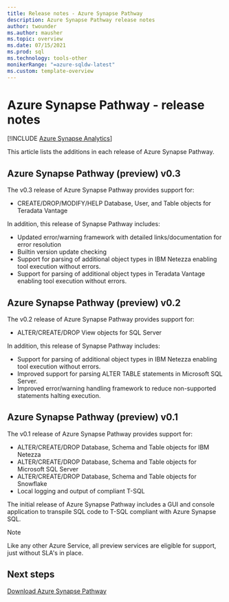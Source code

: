 ```yaml
---
title: Release notes - Azure Synapse Pathway
description: Azure Synapse Pathway release notes
author: twounder
ms.author: mausher
ms.topic: overview 
ms.date: 07/15/2021
ms.prod: sql
ms.technology: tools-other
monikerRange: "=azure-sqldw-latest"
ms.custom: template-overview 
---
```

# Azure Synapse Pathway - release notes

[!INCLUDE [Azure Synapse Analytics](../../includes/applies-to-version/asa.md)]

This article lists the additions in each release of Azure Synapse Pathway.

## Azure Synapse Pathway (preview) v0.3

The v0.3 release of Azure Synapse Pathway provides support for:
- CREATE/DROP/MODIFY/HELP Database, User, and Table objects for Teradata Vantage

In addition, this release of Synapse Pathway includes:
- Updated error/warning framework with detailed links/documentation for error resolution
- Builtin version update checking
- Support for parsing of additional object types in IBM Netezza enabling tool execution without errors.
- Support for parsing of additional object types in Teradata Vantage enabling tool execution without errors.

## Azure Synapse Pathway (preview) v0.2

The v0.2 release of Azure Synapse Pathway provides support for:
- ALTER/CREATE/DROP View objects for SQL Server

In addition, this release of Synapse Pathway includes:
- Support for parsing of additional object types in IBM Netezza enabling tool execution without errors.
- Improved support for parsing ALTER TABLE statements in Microsoft SQL Server.
- Improved error/warning handling framework to reduce non-supported statements halting execution.


## Azure Synapse Pathway (preview) v0.1

The v0.1 release of Azure Synapse Pathway provides support for:
- ALTER/CREATE/DROP Database, Schema and Table objects for IBM Netezza
- ALTER/CREATE/DROP Database, Schema and Table objects for Microsoft SQL Server
- ALTER/CREATE/DROP Database, Schema and Table objects for Snowflake
- Local logging and output of compliant T-SQL

The initial release of Azure Synapse Pathway includes a GUI and console application to transpile SQL code to T-SQL compliant with Azure Synapse SQL.

> [!NOTE] 
> Like any other Azure Service, all preview services are eligible for support, just without SLA's in place.

## Next steps

[Download Azure Synapse Pathway](synapse-pathway-download.md)